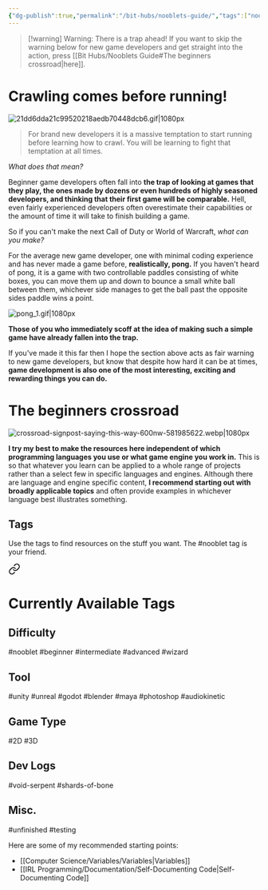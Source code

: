 ```yaml
---
{"dg-publish":true,"permalink":"/bit-hubs/nooblets-guide/","tags":["nooblet"]}
---
```


>[!warning] Warning: There is a trap ahead!
>If you want to skip the warning below for new game developers and get straight into the action, press [[Bit Hubs/Nooblets Guide#The beginners crossroad\|here]].
# Crawling comes before running!

![21dd6dda21c99520218aedb70448dcb6.gif|1080px](/img/user/_Bit%20Lab%20Organisation/Images/21dd6dda21c99520218aedb70448dcb6.gif)

>For brand new developers it is a massive temptation to start running before learning how to crawl. You will be learning to fight that temptation at all times.

*What does that mean?*

Beginner game developers often fall into **the trap of looking at games that they play, the ones made by dozens or even hundreds of highly seasoned developers, and thinking that their first game will be comparable.** Hell, even fairly experienced developers often overestimate their capabilities or the amount of time it will take to finish building a game.

So if you can't make the next Call of Duty or World of Warcraft, *what can you make?*

For the average new game developer, one with minimal coding experience and has never made a game before, **realistically, pong.** If you haven't heard of pong, it is a game with two controllable paddles consisting of white boxes, you can move them up and down to bounce a small white ball between them, whichever side manages to get the ball past the opposite sides paddle wins a point.

![pong_1.gif|1080px](/img/user/_Bit%20Lab%20Organisation/Images/pong_1.gif)

**Those of you who immediately scoff at the idea of making such a simple game have already fallen into the trap.**

If you've made it this far then I hope the section above acts as fair warning to new game developers, but know that despite how hard it can be at times, **game development is also one of the most interesting, exciting and rewarding things you can do.**

# The beginners crossroad

![crossroad-signpost-saying-this-way-600nw-581985622.webp|1080px](/img/user/_Bit%20Lab%20Organisation/Images/crossroad-signpost-saying-this-way-600nw-581985622.webp)

**I try my best to make the resources here independent of which programming languages you use or what game engine you work in.** This is so that whatever you learn can be applied to a whole range of projects rather than a select few in specific languages and engines. Although there are language and engine specific content, **I recommend starting out with broadly applicable topics** and often provide examples in whichever language best illustrates something.

## Tags

Use the tags to find resources on the stuff you want. The #nooblet tag is your friend.


<div class="transclusion internal-embed is-loaded"><a class="markdown-embed-link" href="/bit-hubs/tags/" aria-label="Open link"><svg xmlns="http://www.w3.org/2000/svg" width="24" height="24" viewBox="0 0 24 24" fill="none" stroke="currentColor" stroke-width="2" stroke-linecap="round" stroke-linejoin="round" class="svg-icon lucide-link"><path d="M10 13a5 5 0 0 0 7.54.54l3-3a5 5 0 0 0-7.07-7.07l-1.72 1.71"></path><path d="M14 11a5 5 0 0 0-7.54-.54l-3 3a5 5 0 0 0 7.07 7.07l1.71-1.71"></path></svg></a><div class="markdown-embed">




# Currently Available Tags

## Difficulty
#nooblet
#beginner
#intermediate
#advanced
#wizard

## Tool
#unity
#unreal
#godot
#blender
#maya
#photoshop
#audiokinetic

## Game Type
#2D
#3D 

## Dev Logs
#void-serpent 
#shards-of-bone

## Misc.
#unfinished
#testing 

</div></div>


Here are some of my recommended starting points:
- [[Computer Science/Variables/Variables\|Variables]]
- [[IRL Programming/Documentation/Self-Documenting Code\|Self-Documenting Code]]



